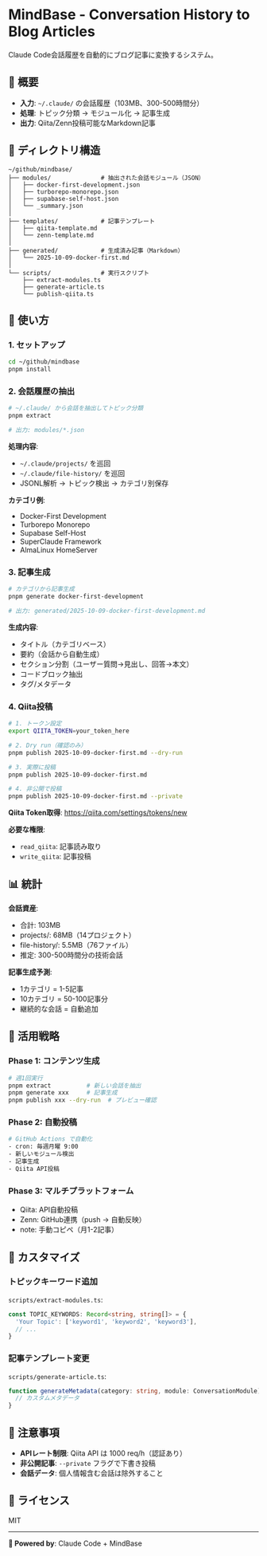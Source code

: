 # MindBase - Conversation History to Blog Articles

Claude Code会話履歴を自動的にブログ記事に変換するシステム。

## 🎯 概要

- **入力**: `~/.claude/` の会話履歴（103MB、300-500時間分）
- **処理**: トピック分類 → モジュール化 → 記事生成
- **出力**: Qiita/Zenn投稿可能なMarkdown記事

## 📂 ディレクトリ構造

```
~/github/mindbase/
├── modules/              # 抽出された会話モジュール（JSON）
│   ├── docker-first-development.json
│   ├── turborepo-monorepo.json
│   ├── supabase-self-host.json
│   └── _summary.json
│
├── templates/            # 記事テンプレート
│   ├── qiita-template.md
│   └── zenn-template.md
│
├── generated/            # 生成済み記事（Markdown）
│   └── 2025-10-09-docker-first.md
│
└── scripts/              # 実行スクリプト
    ├── extract-modules.ts
    ├── generate-article.ts
    └── publish-qiita.ts
```

## 🚀 使い方

### 1. セットアップ

```bash
cd ~/github/mindbase
pnpm install
```

### 2. 会話履歴の抽出

```bash
# ~/.claude/ から会話を抽出してトピック分類
pnpm extract

# 出力: modules/*.json
```

**処理内容**:
- `~/.claude/projects/` を巡回
- `~/.claude/file-history/` を巡回
- JSONL解析 → トピック検出 → カテゴリ別保存

**カテゴリ例**:
- Docker-First Development
- Turborepo Monorepo
- Supabase Self-Host
- SuperClaude Framework
- AlmaLinux HomeServer

### 3. 記事生成

```bash
# カテゴリから記事生成
pnpm generate docker-first-development

# 出力: generated/2025-10-09-docker-first-development.md
```

**生成内容**:
- タイトル（カテゴリベース）
- 要約（会話から自動生成）
- セクション分割（ユーザー質問→見出し、回答→本文）
- コードブロック抽出
- タグ/メタデータ

### 4. Qiita投稿

```bash
# 1. トークン設定
export QIITA_TOKEN=your_token_here

# 2. Dry run（確認のみ）
pnpm publish 2025-10-09-docker-first.md --dry-run

# 3. 実際に投稿
pnpm publish 2025-10-09-docker-first.md

# 4. 非公開で投稿
pnpm publish 2025-10-09-docker-first.md --private
```

**Qiita Token取得**:
https://qiita.com/settings/tokens/new

**必要な権限**:
- `read_qiita`: 記事読み取り
- `write_qiita`: 記事投稿

## 📊 統計

**会話資産**:
- 合計: 103MB
- projects/: 68MB（14プロジェクト）
- file-history/: 5.5MB（76ファイル）
- 推定: 300-500時間分の技術会話

**記事生成予測**:
- 1カテゴリ = 1-5記事
- 10カテゴリ = 50-100記事分
- 継続的な会話 = 自動追加

## 🎯 活用戦略

### Phase 1: コンテンツ生成
```bash
# 週1回実行
pnpm extract          # 新しい会話を抽出
pnpm generate xxx     # 記事生成
pnpm publish xxx --dry-run  # プレビュー確認
```

### Phase 2: 自動投稿
```bash
# GitHub Actions で自動化
- cron: 毎週月曜 9:00
- 新しいモジュール検出
- 記事生成
- Qiita API投稿
```

### Phase 3: マルチプラットフォーム
- Qiita: API自動投稿
- Zenn: GitHub連携（push → 自動反映）
- note: 手動コピペ（月1-2記事）

## 🔧 カスタマイズ

### トピックキーワード追加

`scripts/extract-modules.ts`:
```typescript
const TOPIC_KEYWORDS: Record<string, string[]> = {
  'Your Topic': ['keyword1', 'keyword2', 'keyword3'],
  // ...
}
```

### 記事テンプレート変更

`scripts/generate-article.ts`:
```typescript
function generateMetadata(category: string, module: ConversationModule) {
  // カスタムメタデータ
}
```

## 🚨 注意事項

- **APIレート制限**: Qiita API は 1000 req/h（認証あり）
- **非公開記事**: `--private` フラグで下書き投稿
- **会話データ**: 個人情報含む会話は除外すること

## 📝 ライセンス

MIT

---

**🤖 Powered by**: Claude Code + MindBase
